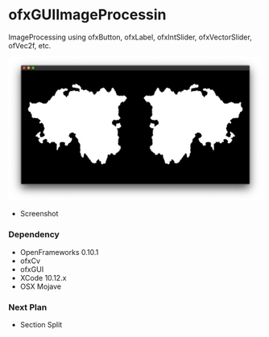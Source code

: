 # ofxGUIImageProcessin
ImageProcessing using ofxButton, ofxLabel, ofxIntSlider, ofxVectorSlider, ofVec2f, etc.

![gui processing]( https://github.com/bemoregt/ofxDragAugmentation/blob/master/sample.png "ROIGraph2")
- Screenshot

### Dependency
- OpenFrameworks 0.10.1
- ofxCv
- ofxGUI
- XCode 10.12.x
- OSX Mojave

### Next Plan
- Section Split
